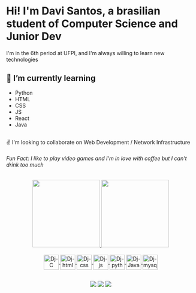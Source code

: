 <!--
**Dex64ter/Dex64ter** is a ✨ _special_ ✨ repository because its `README.md` (this file) appears on your GitHub profile.

Here are some ideas to get you started:
- 🌱 I’m currently learning ...
- ✌️ I’m looking to collaborate on ...
- ⚡ Fun fact: ...
-->

# Hi! I'm Davi Santos, a brasilian student of Computer Science and Junior Dev

<p>
  I'm in the 6th period at UFPI, and I'm always willing to learn new technologies
</p>

<div>
  <h2>🌱 I’m currently learning</h2>
  <ul>
    <li>Python</li>
    <li>HTML</li>
    <li>CSS</li>
    <li>JS</li>
    <li>React</li>
    <li>Java</li>
  </ul>
</div>

##

<div>
  <span>✌️ I'm looking to collaborate on Web Development / Network Infrastructure</span>
</div>
<h6>Fun Fact: I like to play video games and I'm in love with coffee but I can't drink too much</h6>

##

<div align="center">
  <a href="https://github.com/Dex64ter">
  <img height="180em" src="https://github-readme-stats.vercel.app/api?username=Dex64ter&show_icons=true&theme=dark&include_all_commits=true&count_private=true"/>
  <img height="180em" src="https://github-readme-stats.vercel.app/api/top-langs/?username=Dex64ter&layout=compact&langs_count=7&theme=dark"/>
</div>
  
<div align="center" style="display: inline_block"><br>
  <img align="center" alt="Dj-C" height="40" widht="50" src="https://cdn.jsdelivr.net/gh/devicons/devicon/icons/c/c-original.svg"/>
  <img align="center" alt="Dj-html" height="40" widht="50" src="https://cdn.jsdelivr.net/gh/devicons/devicon/icons/html5/html5-original.svg" />
  <img align="center" alt="Dj-css" height="40" widht="50" src="https://cdn.jsdelivr.net/gh/devicons/devicon/icons/css3/css3-original.svg" />
  <img align="center" alt="Dj-js" height="40" widht="50" src="https://cdn.jsdelivr.net/gh/devicons/devicon/icons/javascript/javascript-original.svg" />
  <img align="center" alt="Dj-python" height="40" widht="50" src="https://cdn.jsdelivr.net/gh/devicons/devicon/icons/python/python-original.svg" />
  <img align="center" alt="Dj-Java" height="40" widht="50" src="https://cdn.jsdelivr.net/gh/devicons/devicon/icons/java/java-original.svg" />
  <img align="center" alt="Dj-mysql" height="40" widht="50" src="https://cdn.jsdelivr.net/gh/devicons/devicon/icons/mysql/mysql-original.svg" />
</div>
  
##
  
<div align="center">
  <a href="https://www.linkedin.com/in/davi-jos%C3%A9-cunha-santos-3bb8a819b/"><img src="https://img.shields.io/badge/LinkedIn-0077B5?style=for-the-badge&logo=linkedin&logoColor=white" target="_blank" /></a>
  <a href="https://www.instagram.com/davijozee/" target="_blank"><img src="https://img.shields.io/badge/Instagram-E4405F?style=for-the-badge&logo=instagram&logoColor=white" target="_blank" /></a>
  <a href="mailto:davijosantos.dj@gmail.com" target="_blank"><img src="https://img.shields.io/badge/Gmail-D14836?style=for-the-badge&logo=gmail&logoColor=white" target="_blank" /></a><br>
</div>
